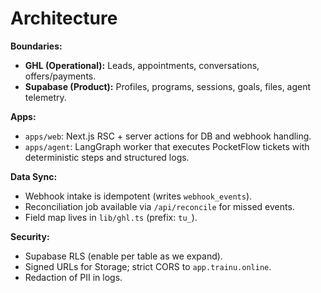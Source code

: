 # Architecture

**Boundaries:**
- **GHL (Operational):** Leads, appointments, conversations, offers/payments.
- **Supabase (Product):** Profiles, programs, sessions, goals, files, agent telemetry.

**Apps:**
- `apps/web`: Next.js RSC + server actions for DB and webhook handling.
- `apps/agent`: LangGraph worker that executes PocketFlow tickets with deterministic steps and structured logs.

**Data Sync:**
- Webhook intake is idempotent (writes `webhook_events`).
- Reconciliation job available via `/api/reconcile` for missed events.
- Field map lives in `lib/ghl.ts` (prefix: `tu_`).

**Security:**
- Supabase RLS (enable per table as we expand).
- Signed URLs for Storage; strict CORS to `app.trainu.online`.
- Redaction of PII in logs.


